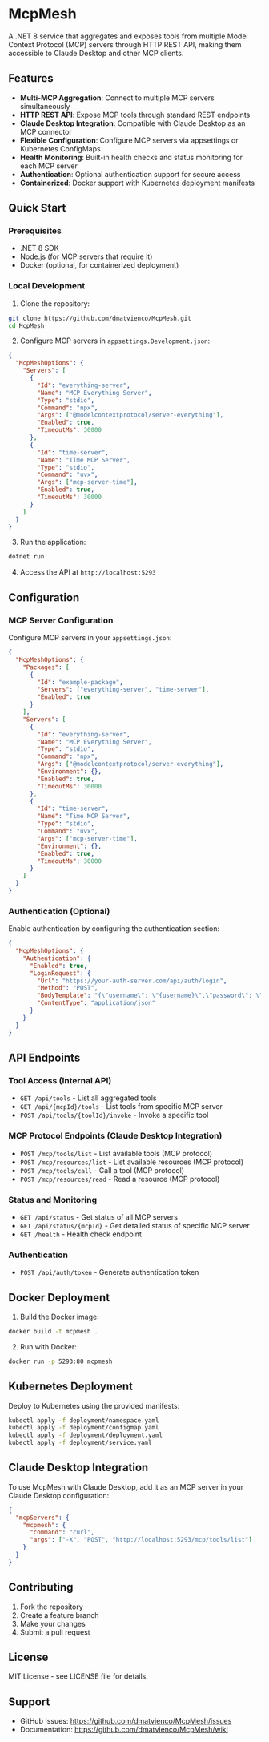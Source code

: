 # McpMesh

A .NET 8 service that aggregates and exposes tools from multiple Model Context Protocol (MCP) servers through HTTP REST API, making them accessible to Claude Desktop and other MCP clients.

## Features

- **Multi-MCP Aggregation**: Connect to multiple MCP servers simultaneously
- **HTTP REST API**: Expose MCP tools through standard REST endpoints
- **Claude Desktop Integration**: Compatible with Claude Desktop as an MCP connector
- **Flexible Configuration**: Configure MCP servers via appsettings or Kubernetes ConfigMaps
- **Health Monitoring**: Built-in health checks and status monitoring for each MCP server
- **Authentication**: Optional authentication support for secure access
- **Containerized**: Docker support with Kubernetes deployment manifests

## Quick Start

### Prerequisites

- .NET 8 SDK
- Node.js (for MCP servers that require it)
- Docker (optional, for containerized deployment)

### Local Development

1. Clone the repository:
```bash
git clone https://github.com/dmatvienco/McpMesh.git
cd McpMesh
```

2. Configure MCP servers in `appsettings.Development.json`:
```json
{
  "McpMeshOptions": {
    "Servers": [
      {
        "Id": "everything-server",
        "Name": "MCP Everything Server",
        "Type": "stdio",
        "Command": "npx",
        "Args": ["@modelcontextprotocol/server-everything"],
        "Enabled": true,
        "TimeoutMs": 30000
      },
      {
        "Id": "time-server",
        "Name": "Time MCP Server",
        "Type": "stdio",
        "Command": "uvx",
        "Args": ["mcp-server-time"],
        "Enabled": true,
        "TimeoutMs": 30000
      }
    ]
  }
}
```

3. Run the application:
```bash
dotnet run
```

4. Access the API at `http://localhost:5293`

## Configuration

### MCP Server Configuration

Configure MCP servers in your `appsettings.json`:

```json
{
  "McpMeshOptions": {
    "Packages": [
      {
        "Id": "example-package",
        "Servers": ["everything-server", "time-server"],
        "Enabled": true
      }
    ],
    "Servers": [
      {
        "Id": "everything-server",
        "Name": "MCP Everything Server",
        "Type": "stdio",
        "Command": "npx",
        "Args": ["@modelcontextprotocol/server-everything"],
        "Environment": {},
        "Enabled": true,
        "TimeoutMs": 30000
      },
      {
        "Id": "time-server",
        "Name": "Time MCP Server",
        "Type": "stdio",
        "Command": "uvx",
        "Args": ["mcp-server-time"],
        "Environment": {},
        "Enabled": true,
        "TimeoutMs": 30000
      }
    ]
  }
}
```

### Authentication (Optional)

Enable authentication by configuring the authentication section:

```json
{
  "McpMeshOptions": {
    "Authentication": {
      "Enabled": true,
      "LoginRequest": {
        "Url": "https://your-auth-server.com/api/auth/login",
        "Method": "POST",
        "BodyTemplate": "{\"username\": \"{username}\",\"password\": \"{password}\"}",
        "ContentType": "application/json"
      }
    }
  }
}
```

## API Endpoints

### Tool Access (Internal API)
- `GET /api/tools` - List all aggregated tools
- `GET /api/{mcpId}/tools` - List tools from specific MCP server
- `POST /api/tools/{toolId}/invoke` - Invoke a specific tool

### MCP Protocol Endpoints (Claude Desktop Integration)
- `POST /mcp/tools/list` - List available tools (MCP protocol)
- `POST /mcp/resources/list` - List available resources (MCP protocol)  
- `POST /mcp/tools/call` - Call a tool (MCP protocol)
- `POST /mcp/resources/read` - Read a resource (MCP protocol)

### Status and Monitoring
- `GET /api/status` - Get status of all MCP servers
- `GET /api/status/{mcpId}` - Get detailed status of specific MCP server
- `GET /health` - Health check endpoint

### Authentication
- `POST /api/auth/token` - Generate authentication token

## Docker Deployment

1. Build the Docker image:
```bash
docker build -t mcpmesh .
```

2. Run with Docker:
```bash
docker run -p 5293:80 mcpmesh
```

## Kubernetes Deployment

Deploy to Kubernetes using the provided manifests:

```bash
kubectl apply -f deployment/namespace.yaml
kubectl apply -f deployment/configmap.yaml
kubectl apply -f deployment/deployment.yaml
kubectl apply -f deployment/service.yaml
```

## Claude Desktop Integration

To use McpMesh with Claude Desktop, add it as an MCP server in your Claude Desktop configuration:

```json
{
  "mcpServers": {
    "mcpmesh": {
      "command": "curl",
      "args": ["-X", "POST", "http://localhost:5293/mcp/tools/list"]
    }
  }
}
```

## Contributing

1. Fork the repository
2. Create a feature branch
3. Make your changes
4. Submit a pull request

## License

MIT License - see LICENSE file for details.

## Support

- GitHub Issues: https://github.com/dmatvienco/McpMesh/issues
- Documentation: https://github.com/dmatvienco/McpMesh/wiki